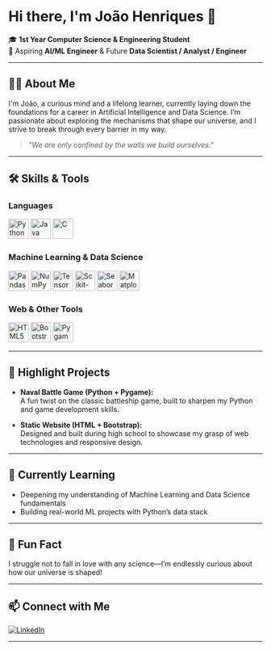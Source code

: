 # Hi there, I'm João Henriques 👋

🎓 **1st Year Computer Science & Engineering Student**  
🚀 Aspiring **AI/ML Engineer** & Future **Data Scientist / Analyst / Engineer**

---

## 👨‍💻 About Me

I'm João, a curious mind and a lifelong learner, currently laying down the foundations for a career in Artificial Intelligence and Data Science. I’m passionate about exploring the mechanisms that shape our universe, and I strive to break through every barrier in my way.

> _"We are only confined by the walls we build ourselves."_

---

## 🛠️ Skills & Tools

### Languages
<p>
  <img src="https://cdn.jsdelivr.net/gh/devicons/devicon/icons/python/python-original.svg" alt="Python" width="40" height="40"/>
  <img src="https://cdn.jsdelivr.net/gh/devicons/devicon/icons/java/java-original.svg" alt="Java" width="40" height="40"/>
  <img src="https://cdn.jsdelivr.net/gh/devicons/devicon/icons/c/c-original.svg" alt="C" width="40" height="40"/>
</p>

### Machine Learning & Data Science
<p>
  <img src="https://cdn.jsdelivr.net/gh/devicons/devicon/icons/pandas/pandas-original.svg" alt="Pandas" width="40" height="40"/>
  <img src="https://cdn.jsdelivr.net/gh/devicons/devicon/icons/numpy/numpy-original.svg" alt="NumPy" width="40" height="40"/>
  <img src="https://cdn.jsdelivr.net/gh/devicons/devicon/icons/tensorflow/tensorflow-original.svg" alt="TensorFlow" width="40" height="40"/>
  <img src="https://raw.githubusercontent.com/simple-icons/simple-icons/develop/icons/scikitlearn.svg" alt="Scikit-Learn" width="40" height="40"/>
  <img src="https://raw.githubusercontent.com/simple-icons/simple-icons/develop/icons/seaborn.svg" alt="Seaborn" width="40" height="40"/>
  <img src="https://raw.githubusercontent.com/simple-icons/simple-icons/develop/icons/matplotlib.svg" alt="Matplotlib" width="40" height="40"/>
</p>

### Web & Other Tools
<p>
  <img src="https://cdn.jsdelivr.net/gh/devicons/devicon/icons/html5/html5-original.svg" alt="HTML5" width="40" height="40"/>
  <img src="https://cdn.jsdelivr.net/gh/devicons/devicon/icons/bootstrap/bootstrap-original.svg" alt="Bootstrap" width="40" height="40"/>
  <img src="https://raw.githubusercontent.com/pygame/pygame/main/docs/pygame.ico" alt="Pygame" width="40" height="40"/>
</p>

---

## 🚩 Highlight Projects

- **Naval Battle Game (Python + Pygame):**  
  A fun twist on the classic battleship game, built to sharpen my Python and game development skills.

- **Static Website (HTML + Bootstrap):**  
  Designed and built during high school to showcase my grasp of web technologies and responsive design.

---

## 🌱 Currently Learning

- Deepening my understanding of Machine Learning and Data Science fundamentals
- Building real-world ML projects with Python’s data stack

---

## 🤔 Fun Fact

I struggle not to fall in love with any science—I’m endlessly curious about how our universe is shaped!

---

## 📫 Connect with Me

[![LinkedIn](https://img.shields.io/badge/-João%20Henriques-blue?style=flat-square&logo=Linkedin&logoColor=white&link=https://www.linkedin.com/in/jmhenriques/)](https://www.linkedin.com/in/jmhenriques/)

---

<!--
Feel free to add GitHub stats, trophies, or more projects!
-->
